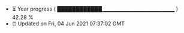 - ⏳ Year progress { ████████████▁▁▁▁▁▁▁▁▁▁▁▁▁▁▁▁▁▁ } 42.28 %
- ⏰ Updated on Fri, 04 Jun 2021 07:37:02 GMT


